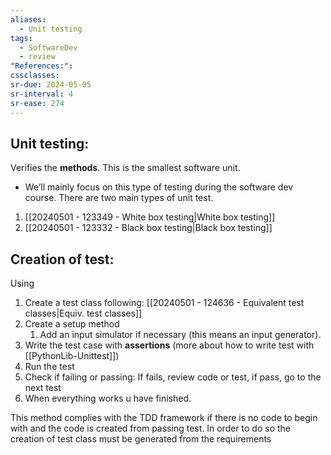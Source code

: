 ```yaml
---
aliases:
  - Unit testing
tags:
  - SoftwareDev
  - review
"References:": 
cssclasses:
sr-due: 2024-05-05
sr-interval: 4
sr-ease: 274
---
```

## Unit testing:
Verifies the **methods**. This is the smallest software unit. 
+ We’ll mainly focus on this type of testing during the software dev course. 
There are two main types of unit test.
1. [[20240501 - 123349 - White box testing|White box testing]]
2. [[20240501 - 123332 - Black box testing|Black box testing]]

## Creation of test:
Using 
1. Create a test class following: [[20240501 - 124636 - Equivalent test classes|Equiv. test classes]]
2. Create a setup method
	1. Add an input simulator if necessary (this means an input generator). 
3. Write the test case with **assertions** (more about how to write test with [[PythonLib-Unittest]])
4. Run the test
5. Check if failing or passing: If fails, review code or test, if pass, go to the next test
6. When everything works u have finished. 

This method complies with the TDD framework if there is no code to begin with and the code is created from passing test. In order to do so the creation of test class must be generated from the requirements